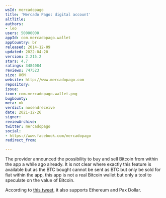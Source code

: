 ```yaml
---
wsId: mercadopago
title: 'Mercado Pago: digital account'
altTitle: 
authors:
- leo
users: 50000000
appId: com.mercadopago.wallet
appCountry: br
released: 2014-12-09
updated: 2022-04-20
version: 2.215.2
stars: 4.7
ratings: 3484084
reviews: 747523
size: 86M
website: http://www.mercadopago.com
repository: 
issue: 
icon: com.mercadopago.wallet.png
bugbounty: 
meta: ok
verdict: nosendreceive
date: 2021-12-26
signer: 
reviewArchive: 
twitter: mercadopago
social:
- https://www.facebook.com/mercadopago
redirect_from: 

---
```


The provider announced the possibility to buy and sell Bitcoin from within the
app a while ago already. It is not clear where exactly this feature is available
but as the BTC bought cannot be sent as BTC but only be sold for fiat within the
app, this app is not a real Bitcoin wallet but only a tool to speculate on the
value of Bitcoin.

According to
[this tweet](https://twitter.com/Satoshi_Art330/status/1475216234035785728),
it also supports Ethereum and Pax Dollar.
